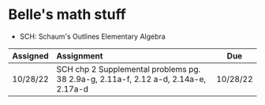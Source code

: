 # Belle's math stuff

* SCH: Schaum's Outlines Elementary Algebra

| Assigned | Assignment | Due
|------|:-----------|------|
|10/28/22 | SCH  chp 2 Supplemental problems pg. 38 2.9a-g, 2.11a-f, 2.12 a-d, 2.14a-e, 2.17a-d | 10/28/22
